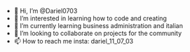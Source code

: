 - 👋 Hi, I’m @Dariel0703
- 👀 I’m interested in learning how to code and creating 
- 🌱 I’m currently learning business administration and italian
- 💞️ I’m looking to collaborate on projects for the community 
- 📫 How to reach me 
insta: dariel_11_07_03

<!---
Dariel0703/Dariel0703 is a ✨ special ✨ repository because its `README.md` (this file) appears on your GitHub profile.
You can click the Preview link to take a look at your changes.
--->
